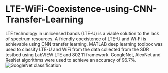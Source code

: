 # LTE-WiFi-Coexistence-using-CNN-Transfer-Learning
LTE technology in unlicensed bands (LTE-U) is a viable solution to the lack of spectrum resources. A friendly coexistence of LTE-U and Wi-Fi is achievable using CNN transfer learning. MATLAB deep learning toolbox was used to classify LTE-U and WiFi from the data collected from the SDR testbed using LabVIEW LTE and 802.11 framework. GoogleNet, AlexNet and ResNet algorithms were used to achieve an accuracy of 96.7%.
![GoogleNet classification](https://github.com/melahi-utep/LTE-WiFi-Coexistence-using-CNN-Transfer-Learning/assets/25696590/7c6ba47a-eb9a-4a91-89fe-66b2f42ee42f)
